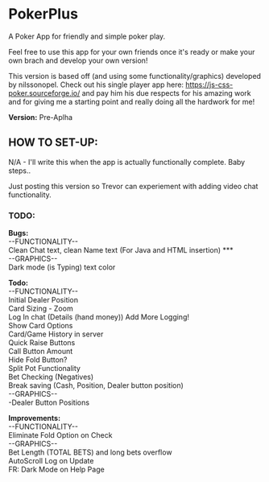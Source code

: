 # PokerPlus

A Poker App for friendly and simple poker play.

Feel free to use this app for your own friends once it's ready or make your own brach and develop your own version!

This version is based off (and using some functionality/graphics) developed by nilssonopel. Check out his single player app here: https://js-css-poker.sourceforge.io/
and pay him his due respects for his amazing work and for giving me a starting point and really doing all the hardwork for me!

__Version:__
Pre-Aplha

## HOW TO SET-UP:
N/A - I'll write this when the app is actually functionally complete. Baby steps..

Just posting this version so Trevor can experiement with adding video chat functionality.

### TODO:
  
__Bugs:__  
--FUNCTIONALITY--  
Clean Chat text, clean Name text (For Java and HTML insertion) ***  
--GRAPHICS--  
Dark mode (is Typing) text color   
  
__Todo:__  
--FUNCTIONALITY--  
Initial Dealer Position  
Card Sizing - Zoom  
Log In chat (Details (hand money)) Add More Logging!  
Show Card Options  
Card/Game History in server  
Quick Raise Buttons  
Call Button Amount  
Hide Fold Button?   
Split Pot Functionality  
Bet Checking (Negatives)  
Break saving (Cash, Position, Dealer button position)  
--GRAPHICS--  
-Dealer Button Positions  
  
__Improvements:__  
--FUNCTIONALITY--  
Eliminate Fold Option on Check  
--GRAPHICS--  
Bet Length (TOTAL BETS) and long bets overflow  
AutoScroll Log on Update  
FR: Dark Mode on Help Page  
  

